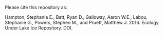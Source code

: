 Please cite this repository as:

Hampton, Stephanie E., Batt, Ryan D., Galloway, Aaron W.E., Labou, Stephanie G., Powers, Stephen M., and Pruett, Matthew J. 2016. Ecology Under Lake Ice Repository. DOI.

